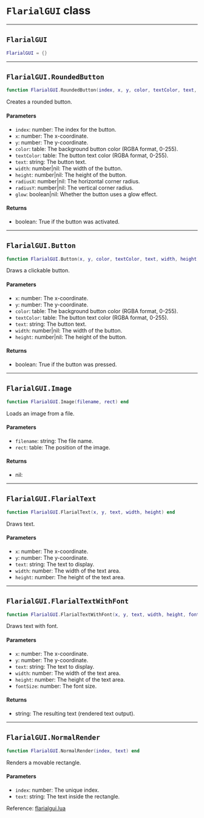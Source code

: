 # `FlarialGUI` class

-----

## `FlarialGUI`
```lua
FlarialGUI = {}
```

-----

## `FlarialGUI.RoundedButton`
```lua
function FlarialGUI.RoundedButton(index, x, y, color, textColor, text, width, height, radiusX, radiusY, glow) end
```
Creates a rounded button.

#### Parameters
- `index`: number: The index for the button.
- `x`: number: The x-coordinate.
- `y`: number: The y-coordinate.
- `color`: table: The background button color (RGBA format, 0-255).
- `textColor`: table: The button text color (RGBA format, 0-255).
- `text`: string: The button text.
- `width`: number|nil: The width of the button.
- `height`: number|nil: The height of the button.
- `radiusX`: number|nil: The horizontal corner radius.
- `radiusY`: number|nil: The vertical corner radius.
- `glow`: boolean|nil: Whether the button uses a glow effect.
#### Returns
- boolean: True if the button was activated.

-----

## `FlarialGUI.Button`
```lua
function FlarialGUI.Button(x, y, color, textColor, text, width, height) end
```
Draws a clickable button.

#### Parameters
- `x`: number: The x-coordinate.
- `y`: number: The y-coordinate.
- `color`: table: The background button color (RGBA format, 0-255).
- `textColor`: table: The button text color (RGBA format, 0-255).
- `text`: string: The button text.
- `width`: number|nil: The width of the button.
- `height`: number|nil: The height of the button.
#### Returns
- boolean: True if the button was pressed.

-----

## `FlarialGUI.Image`
```lua
function FlarialGUI.Image(filename, rect) end
```
Loads an image from a file.

#### Parameters
- `filename`: string: The file name.
- `rect`: table: The position of the image.
#### Returns
- nil: 

-----

## `FlarialGUI.FlarialText`
```lua
function FlarialGUI.FlarialText(x, y, text, width, height) end
```
Draws text.

#### Parameters
- `x`: number: The x-coordinate.
- `y`: number: The y-coordinate.
- `text`: string: The text to display.
- `width`: number: The width of the text area.
- `height`: number: The height of the text area.

-----

## `FlarialGUI.FlarialTextWithFont`
```lua
function FlarialGUI.FlarialTextWithFont(x, y, text, width, height, fontSize) end
```
Draws text with font.

#### Parameters
- `x`: number: The x-coordinate.
- `y`: number: The y-coordinate.
- `text`: string: The text to display.
- `width`: number: The width of the text area.
- `height`: number: The height of the text area.
- `fontSize`: number: The font size.
#### Returns
- string: The resulting text (rendered text output).

-----

## `FlarialGUI.NormalRender`
```lua
function FlarialGUI.NormalRender(index, text) end
```
Renders a movable rectangle.

#### Parameters
- `index`: number: The unique index.
- `text`: string: The text inside the rectangle.

Reference: [flarialgui.lua](https://github.com/flarialmc/scripting-wiki/tree/main/autocomplete/gui/flarialgui.lua)
